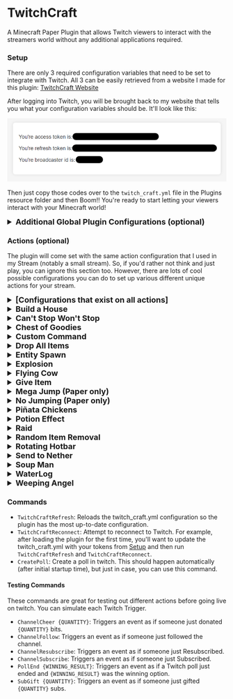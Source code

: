 # TwitchCraft
A Minecraft Paper Plugin that allows Twitch viewers to interact with the streamers world without any additional applications required.

### Setup
There are only 3 required configuration variables that need to be set to integrate with Twitch. All 3 can be
easily retrieved from a website I made for this plugin: [TwitchCraft Website](https://streamcraft-0a9a58085ccc.herokuapp.com/)

After logging into Twitch, you will be brought back to my website that tells you what your configuration variables should be. It'll look like this:

![tokens_screenshot.png](tokens_screenshot.png)

Then just copy those codes over to the `twitch_craft.yml` file in the Plugins resource folder and then Boom!! You're ready to 
start letting your viewers interact with your Minecraft world!


<details><summary style="font-weight: bold; font-size: large">Additional Global Plugin Configurations (optional)</summary>

| Configuration                    | Default Value               | Other Example's                         | Description                                                                                                                                                                                                                                                                                                                                                                                                                            |
|----------------------------------|-----------------------------|-----------------------------------------|----------------------------------------------------------------------------------------------------------------------------------------------------------------------------------------------------------------------------------------------------------------------------------------------------------------------------------------------------------------------------------------------------------------------------------------|
| `default_target`                 | `"*"`                       | `player1,player1`<br/>`Crazy_Cranberry` | A comma separated list that allows you to specify which players the [Actions](#actions-optional) should target by default. `"*"` means target all players.                                                                                                                                                                                                                                                                             |
| `connect_to_twitch`              | `true`                      | `true`<br/>`false`                      | Set this to `false` while testing with the [Testing Commands](#testing-commands).                                                                                                                                                                                                                                                                                                                                                      |
| `send_action_message_by_default` | `true`                      | `true`<br/>`false`                      | Whether or not an Action should send a message by default to the player when triggered. This can be override by the action-specific `send_message` configuration.                                                                                                                                                                                                                                                                      |
| `allow_test_commands`            | `false`                     | `true`<br/>`false`                      | Whether or not the [Testing Commands](#testing-commands) should be enabled.                                                                                                                                                                                                                                                                                                                                                            |
| `channel_follows.allow_repeats`  | `false`                     | `true`<br/>`false`                      | Whether or not a viewer unfollowing and refollowing should cause the `CHANNEL_FOLLOW` trigger to trigger again.                                                                                                                                                                                                                                                                                                                        |
| `polls.title`                    | `Which TwitchCraft Action?` |                                         | The title of the Twitch Polls that will be running on your stream.                                                                                                                                                                                                                                                                                                                                                                     |
| `polls.duration_seconds`         | `30`                        |                                         | How long the Twitch Polls should last.<br/>`min: 15`<br/>`max: 1800`                                                                                                                                                                                                                                                                                                                                                                   |
| `polls.seconds_until_next_poll`  | `120`                       |                                         | Interval between polls.                                                                                                                                                                                                                                                                                                                                                                                                                |
| `polls.num_choices`              | `3`                         |                                         | The number of options to be on the poll.<br/>`min: 2`<br/>`max: 5`                                                                                                                                                                                                                                                                                                                                                                     |
| `polls.default_weight`           | `1.0`                       | `10.0`, `0.5`, `4.0`                    | Sometimes you may want certain POLL actions to trigger more or less frequently than others. To handle this scenario, I use a weighting system when randomly deciding which items to put in the poll. If a specific POLL Action does not have a defined `weight`, then this `default_weight` is used as its `weight`. POLL Actions with higher `weight`'s will appear on polls more frequently than POLL Actions with lower `weight`'s. |

</details>

### Actions (optional)
The plugin will come set with the same action configuration that I used in my Stream (notably a small stream). So, if
you'd rather not think and just play, you can ignore this section too. However, there are lots of
cool possible configurations you can do to set up various different unique actions for your stream.


<details><summary style="font-weight: bold; font-size: large">[Configurations that exist on all actions]</summary>

| Configuration         | Required | Description                                                                                                                                                                                                                                                                                                                                                                                                                              |
|-----------------------|----------|------------------------------------------------------------------------------------------------------------------------------------------------------------------------------------------------------------------------------------------------------------------------------------------------------------------------------------------------------------------------------------------------------------------------------------------|
| `type`                | Yes      | The type of action. This is the name in all caps with underscores.<br/>Example: `BUILD_A_HOUSE`                                                                                                                                                                                                                                                                                                                                          |
| `target`              | No       | Comma Separated list of Minecraft User names for this action to target. This overrides the `default_target` configuration. `"*"` will target all players.                                                                                                                                                                                                                                                                                |
| `action_message`      | No       | Use this configuration to override the default message that gets sent to targeted players. You can add [color and other variables](https://github.com/KevinCranmer/TwitchCraft/blob/c58fdd0b8ed0ce2cf6196fca8b149c31a26a348f/src/main/java/me/crazycranberry/twitchcraft/actions/ExecutorUtils.java#L216).<br/>Example: `"{TRIGGER_CAUSE} has triggered {TRIGGER_TYPE}. Let's {COLOR:AQUA}build{COLOR:WHITE} them a {COLOR:GOLD}house!"` 
| `send_message`        | No       | Whether or not this action should send the target players a message when triggered. Defaults to `true`.                                                                                                                                                                                                                                                                                                                                  |
| `trigger.type`        | Yes      | When you want this action to happen. The valid Trigger Types can be found [here](https://github.com/KevinCranmer/TwitchCraft/blob/c58fdd0b8ed0ce2cf6196fca8b149c31a26a348f/src/main/java/me/crazycranberry/twitchcraft/config/TriggerType.java#L14).<br/>Example: `CHANNEL_RESUBSCRIBE`                                                                                                                                                  |
| `trigger.weight`      | No       | This is only used if `trigger.type` is `POLL`. If left blank, then the `polls.default_weight` configuration will be used. Actions with a higher `weight` are more likely to appear in a poll; whereas, Actions with a lower `weight` are less likely to appear in a poll.                                                                                                                                                                |
| `trigger.pollMessage` | No       | This is only used if `trigger.type` is `POLL`. This is the message that appears for this action when it is on a poll. If left blank, it'll use a default message that I've provided for each Action. Max length is `25` characters.                                                                                                                                                                                                      |
| `trigger.min`         | No       | This is only used if `trigger.type` is `CHANNEL_CHEER` or `SUB_GIFT`. A lower bound on the number of bits/subs that need to be donated to trigger this Action. Defaults to `0`.                                                                                                                                                                                                                                                          |
| `trigger.max`         | No       | This is only used if `trigger.type` is `CHANNEL_CHEER` or `SUB_GIFT`. An upper bound on the number of bits/subs that need to be donated to trigger this Action. Defaults to Integer Max Value.                                                                                                                                                                                                                                           |

</details>

<details><summary style="font-weight: bold; font-size: large">Build a House</summary>

`type`: `BUILD_A_HOUSE`

![BuildAHouseGif](https://media2.giphy.com/media/v1.Y2lkPTc5MGI3NjExbnM1eW14cGZtOXNtODN3NmRxNjZ3Z3ZpMndndjI3eXFteTI3enR5dyZlcD12MV9pbnRlcm5hbF9naWZfYnlfaWQmY3Q9Zw/VjOmdvAEaIQJuzMJhz/source.gif)

Constructs a house around the targeted player with a random wood type and random wool color. Also
creates a sign out front for whoever triggered this event.

Additional Configuration: `None`
<details><summary>Example Action Configuration</summary>

```
- type: BUILD_A_HOUSE
  action_message: "{TRIGGER_CAUSE} has triggered {TRIGGER_TYPE}. Let's build them
    a {COLOR:GOLD}house!"
  trigger:
    type: CHANNEL_FOLLOW
```

</details>
<br/>
</details>

<details><summary style="font-weight: bold; font-size: large">Can't Stop Won't Stop</summary>

`type`: `CANT_STOP_WONT_STOP`

![CantStopWontStopGif](https://media3.giphy.com/media/v1.Y2lkPTc5MGI3NjExZmE3ZnlsYzZ2cjUzNmNrdmtjMGdmczJ4cGY5aDlsYmpwYWFucWxyMiZlcD12MV9pbnRlcm5hbF9naWZfYnlfaWQmY3Q9Zw/rdJo28Ua6ArPdJJIJV/source.gif)

Sets the players velocity to the direction they are looking. Makes it pretty difficult to stop.

Additional Configuration:

| Configuration      | Required | Description                       |
|--------------------|----------|-----------------------------------|
| `duration_seconds` | Yes      | How long this Action should last. |

<details><summary>Example Action Configuration</summary>

```
- type: CANT_STOP_WONT_STOP
  trigger:
    type: POLL
    weight: 0.5
    poll_message: Zoom Zoom
  duration_seconds: 60
```

</details>
<br/>
</details>

<details><summary style="font-weight: bold; font-size: large">Chest of Goodies</summary>

`type`: `CHEST_OF_GOODIES`

![ChestOfGoodiesGif](https://media3.giphy.com/media/v1.Y2lkPTc5MGI3NjExbDJjZzU4NDNsamx2Z2NmeXd3eTR1cHBiYWtvc3BtcXo1OHUyajh5NiZlcD12MV9pbnRlcm5hbF9naWZfYnlfaWQmY3Q9Zw/zl1MK3DqEzOJfPn0I1/source.gif)

Spawn a chest of goodies in front of the player. The contents of the chest are customizable.

Additional Configuration:

| Configuration           | Required | Description                                                                                                                                                         |
|-------------------------|----------|---------------------------------------------------------------------------------------------------------------------------------------------------------------------|
| `chest_items`           | Yes      | This is a LIST of items using the other configurations in this table                                                                                                |
| `chest_items[*].name`   | Yes      | The name of the item. Must match an ENUM constant from [Material.html](https://hub.spigotmc.org/javadocs/spigot/org/bukkit/Material.html).                          |
| `chest_items[*].chance` | Yes      | The probability that an item appears in the chest. `1.0` is 100% chance and `0.5` is 50% chance and so on.                                                          |
| `chest_items[*].min`    | Yes      | If the item happens to be in the chest (randomly determined from `chest_items[*].chance`), what is the minimum number of this item that should appear in the chest. |
| `chest_items[*].max`    | Yes      | If the item happens to be in the chest (randomly determined from `chest_items[*].chance`), what is the maximum number of this item that should appear in the chest. |

<details><summary>Example Action Configuration</summary>

```
- type: CHEST_OF_GOODIES
  trigger:
    type: POLL
  chest_items:
    - name: LEATHER_HELMET
      chance: 0.4
      min: 1
      max: 2
    - name: LEATHER
      chance: 0.9
      min: 4
      max: 7
    - name: BREAD
      chance: 0.9
      min: 3
      max: 9
```

</details>
<br/>
</details>

<details><summary style="font-weight: bold; font-size: large">Custom Command</summary>

`type`: `CUSTOM_COMMAND`

![CustomCommandGif](https://media0.giphy.com/media/v1.Y2lkPTc5MGI3NjExaXB3Z3B1bnR2dHRjcnJ4eGgzMG95dzZpN3B1ODM1bHY4emJtbXpmOSZlcD12MV9pbnRlcm5hbF9naWZfYnlfaWQmY3Q9Zw/h4oYG5J6Pgcva4zdpS/source.gif)

A customizable command. Whatever you type in for the `command` configuration will be executed on the server. Use `{PLAYER}` and `{PLAYER_LOCATION}` to interpolate respectively. 

Additional Configuration:

| Configuration | Required | Description                                                                |
|---------------|----------|----------------------------------------------------------------------------|
| `command`     | Yes      | The command to be executed (Do **not** include the starting forward slash) |

<details><summary>Example Action Configuration</summary>

```
- type: CUSTOM_COMMAND
  trigger:
    type: CHANNEL_RESUBSCRIBE
  command: summon zombie {PLAYER_LOCATION}
```

</details>
<br/>
</details>

<details><summary style="font-weight: bold; font-size: large">Drop All Items</summary>

`type`: `DROP_ALL_ITEMS`

![DropAllItemsGif](https://media4.giphy.com/media/v1.Y2lkPTc5MGI3NjExcDk5MzJ3amhxOGFrc2xhaHJwYm81aXZ1czB0MHpucmdpeHJyOXltaiZlcD12MV9pbnRlcm5hbF9naWZfYnlfaWQmY3Q9Zw/uIRaCDQm0jdVkP9MXd/source.gif)

Drop all a players items around them, a minor inconvenience that could turn ugly quick given certain environments.

Additional Configuration: `None`

<details><summary>Example Action Configuration</summary>

```
- type: DROP_ALL_ITEMS
  trigger:
    type: POLL
```

</details>
<br/>
</details>

<details><summary style="font-weight: bold; font-size: large">Entity Spawn</summary>

`type`: `ENTITY_SPAWN`

![EntitySpawnGif](https://media1.giphy.com/media/v1.Y2lkPTc5MGI3NjExcXd6NWR6Y3Y4OXRtMzlhOXhhOG9sc2ttNTBkZzlxNGs2M3M5bTlxcyZlcD12MV9pbnRlcm5hbF9naWZfYnlfaWQmY3Q9Zw/qlUxZdyQsfr0sJDlbg/source.gif)

Spawn in entities around the player. This could be friendly entities... or 20 withers.

Additional Configuration:

| Configuration        | Required | Description                                                                                                                                                  |
|----------------------|----------|--------------------------------------------------------------------------------------------------------------------------------------------------------------|
| `entity`             | Yes      | The entity to be spawned in. Must match an ENUM constant from [EntityType.html](https://hub.spigotmc.org/javadocs/spigot/org/bukkit/entity/EntityType.html). |
| `quantity`           | Yes      | How many of this entity to be spawned in around the player.                                                                                                  |
| `radius_from_player` | Yes      | How far away the entities should spawn from the player. The entities will spawn in a random spot within this radius.                                         |

<details><summary>Example Action Configuration</summary>

```
- type: ENTITY_SPAWN
  target: Crazy_Cranberry
  trigger:
    type: POLL
    weight: 0.3
    poll_message: Spawn Donkeys!
  entity: DONKEY
  quantity: 3
  radius_from_player: 5
```

</details>
<br/>
</details>

<details><summary style="font-weight: bold; font-size: large">Explosion</summary>

`type`: `EXPLOSION`

![ExplosionGif](https://media2.giphy.com/media/v1.Y2lkPTc5MGI3NjExYjdsMXg1a3Q4eXh5NG82ZXRqMzY2Y3V1czFmMWhzOWMxNTR6ODd3YyZlcD12MV9pbnRlcm5hbF9naWZfYnlfaWQmY3Q9Zw/xsXP7v1VYxC8EQxVHH/source.gif)

Detonate an Explosion centered at the players' location. Players are immune to their own explosions.

Additional Configuration:

| Configuration        | Required | Description                                                                                                          |
|----------------------|----------|----------------------------------------------------------------------------------------------------------------------|
| `power`              | Yes      | How powerful the explosion should be. For reference, TNT is power 4.                                                 |

<details><summary>Example Action Configuration</summary>

```
- type: EXPLOSION
  trigger:
    type: SUB_GIFT
    min: 1
    max: 1
  power: 6 
```

</details>
<br/>
</details>

<details><summary style="font-weight: bold; font-size: large">Flying Cow</summary>

`type`: `FLYING_COW`

![FlyingCowGif](https://media2.giphy.com/media/v1.Y2lkPTc5MGI3NjExbXVkaXZiajNvc2ZiMmlmMXNwZTIzaDlqdmJjbnN0OWhyOXFqNTlsZCZlcD12MV9pbnRlcm5hbF9naWZfYnlfaWQmY3Q9Zw/ROKOyjdbl370FaoGMO/giphy.gif)

Send Flying Exploding Cows at the targeted player! They explode on collision with a block. They can do some serious damage.

Additional Configuration:

| Configuration          | Required | Description                                                                                              |
|------------------------|----------|----------------------------------------------------------------------------------------------------------|
| `num_cows`             | Yes      | How many cows to be thrown at the player.                                                                |
| `seconds_between_cows` | Yes      | How long before the next cow is thrown.                                                                  |
| `distance_from_player` | Yes      | How far away the cows are from the player when launched.                                                 |
| `cow_velocity`         | Yes      | How fast the cow should be traveling. Trajectory is calculated based on this and `distance_from_player`. |

<details><summary>Example Action Configuration</summary>

```
- type: FLYING_COW
  trigger:
    type: POLL
  num_cows: 5
  seconds_between_cows: 5
  distance_from_player: 15
  cow_velocity: 0.9
```

</details>
<br/>
</details>

<details><summary style="font-weight: bold; font-size: large">Give Item</summary>

`type`: `GIVE_ITEM`

![GiveItemGif](https://media3.giphy.com/media/v1.Y2lkPTc5MGI3NjExb2ZtenJ5cG1peTZ2anUwMDZjbHNuNndhdXY3amhneTgxYTJldTJ5ZSZlcD12MV9pbnRlcm5hbF9naWZfYnlfaWQmY3Q9Zw/35P2cJl9ydHhj5WNCL/source.gif)

Give the player a certain amount of any item.

Additional Configuration:

| Configuration          | Required | Description                                                                                                                         |
|------------------------|----------|-------------------------------------------------------------------------------------------------------------------------------------|
| `item`                 | Yes      | The item type. Must match an ENUM constant from [Material.html](https://hub.spigotmc.org/javadocs/spigot/org/bukkit/Material.html). |
| `quantity`             | Yes      | How many of the item should be given to the player.                                                                                 |

<details><summary>Example Action Configuration</summary>

```
- type: GIVE_ITEM
  trigger:
    type: POLL
    weight: 0.1
  item: DIAMOND_AXE
  quantity: 1
```

</details>
<br/>
</details>

<details><summary style="font-weight: bold; font-size: large">Mega Jump (Paper only)</summary>

`type`: `MEGA_JUMP`

![MegaJumpGif](https://media4.giphy.com/media/v1.Y2lkPTc5MGI3NjExbzEzZHRsYnBpNjZzbGFoNnRudmRnNGY2YTZlbjJpcHhuZTF2N3pycCZlcD12MV9pbnRlcm5hbF9naWZfYnlfaWQmY3Q9Zw/j9kt3uamQvh6safCcu/source.gif)

Mega Jump.

Additional Configuration:

| Configuration      | Required                                             | Description                                               |
|--------------------|------------------------------------------------------|-----------------------------------------------------------|
| `num_jumps`        | Either `num_jumps` or `duration_seconds` must be set | How many jumps are mega.                                  |
| `duration_seconds` | Either `num_jumps` or `duration_seconds` must be set | How long mega jump lasts.                                 |
| `end_message`      | No                                                   | A message to let the player know the mega jumps are over. |

<details><summary>Example Action Configuration</summary>

```
- type: MEGA_JUMP
  trigger:
    type: POLL
  num_jumps: 3
  end_message: "No more mega jumps."
```

</details>
<br/>
</details>

<details><summary style="font-weight: bold; font-size: large">No Jumping (Paper only)</summary>

`type`: `NO_JUMPING`

(Do you really need a gif of me running around and not jumping?)

Prevents the player from jumping for a set duration.

Additional Configuration:

| Configuration      | Required | Description                                           |
|--------------------|----------|-------------------------------------------------------|
| `duration_seconds` | Yes      | How long the player will be unable to jump.           |
| `end_message`      | No       | A message to let the player know they can jump again. |

<details><summary>Example Action Configuration</summary>

```
- type: NO_JUMPING
  trigger:
    type: POLL
  duration_seconds: 60
  end_message: "Okay you can jump again."
```

</details>
<br/>
</details>

<details><summary style="font-weight: bold; font-size: large">Piñata Chickens</summary>

`type`: `PINATA_CHICKENS`

![PinataChickenGif](https://media0.giphy.com/media/v1.Y2lkPTc5MGI3NjExYXVjMWo2OHVuMnhwbDR6eGR2MnJmOWVqZDBlczJmYXJrd3lpbW84ciZlcD12MV9pbnRlcm5hbF9naWZfYnlfaWQmY3Q9Zw/QpFrAvzX6upJUgHgR8/source.gif)

Spawn chickens that are one-hittable and drop something random when killed. It could be a trident, or a stick, or even some lava.

Additional Configuration:

| Configuration      | Required | Description                       |
|--------------------|----------|-----------------------------------|
| `num_chickens`     | Yes      | How many Piñata Chickens to spawn |

<details><summary>Example Action Configuration</summary>

```
- type: PINATA_CHICKENS
  trigger:
    type: POLL
    weight: 0.7
  num_chickens: 5
```

</details>
<br/>
</details>

<details><summary style="font-weight: bold; font-size: large">Potion Effect</summary>

`type`: `POTION_EFFECT`

![PotionEffectGif](https://media4.giphy.com/media/v1.Y2lkPTc5MGI3NjExd3gwbzhzdG54enlwbjR0ZnVxd2FxY281Y2hmYzZsNG4ydTlrMjVmeSZlcD12MV9pbnRlcm5hbF9naWZfYnlfaWQmY3Q9Zw/YfrWu5MuAlNGStEeWA/source.gif)

Apply a potion effect to the player.

Additional Configuration:

| Configuration      | Required | Description                                                                                                                                                                                                      |
|--------------------|----------|------------------------------------------------------------------------------------------------------------------------------------------------------------------------------------------------------------------|
| `level`            | Yes      | How strong the potion effect should be.                                                                                                                                                                          |
| `duration_seconds` | Yes      | How strong the potion effect should last.                                                                                                                                                                        |
| `potion_type`      | Yes      | Must match an ENUM constant from [PotionEffectType.html](https://hub.spigotmc.org/javadocs/spigot/org/bukkit/potion/PotionEffectType.html). Or use `RANDOM`, `RANDOM_GOOD`, or `RANDOM_BAD` for a random effect. |

<details><summary>Example Action Configuration</summary>

```
- type: POTION_EFFECT
  trigger:
    type: POLL
    weight: 0.3
  level: 2
  duration_seconds: 45
  potion_type: RANDOM_GOOD
```

</details>
<br/>
</details>

<details><summary style="font-weight: bold; font-size: large">Raid</summary>

`type`: `RAID`

![RaidGif](https://media1.giphy.com/media/v1.Y2lkPTc5MGI3NjExZ2FheXhseHA2bHIyZHY4dGlxbW16ejR0MGI3cmxubWwybGFkY3hzNCZlcD12MV9pbnRlcm5hbF9naWZfYnlfaWQmY3Q9Zw/QibjMhc3w13wqnK2Id/source.gif)

Gives the player the Bad Omen effect and then spawns a villager which triggers a raid.

Additional Configuration:

| Configuration    | Required | Description                                                     |
|------------------|----------|-----------------------------------------------------------------|
| `bad_omen_level` | Yes      | The Bad Omen level to give the player before the raid triggers. |

<details><summary>Example Action Configuration</summary>

```
- type: RAID
  trigger:
    type: POLL
  bad_omen_level: 2
```

</details>
<br/>
</details>

<details><summary style="font-weight: bold; font-size: large">Random Item Removal</summary>

`type`: `RANDOM_ITEM_REMOVAL`

![RandomItemRemovalGif](https://media4.giphy.com/media/v1.Y2lkPTc5MGI3NjExaDVjejY4MnFveXFzNnF6MDl6amM4Z3M0amxkMzFnY2N3d2s3bDJ1aSZlcD12MV9pbnRlcm5hbF9naWZfYnlfaWQmY3Q9Zw/XQ1qdqzJDVKQKNKDjZ/source.gif)

Randomly removes items from the players inventory.

Additional Configuration:

| Configuration   | Required | Description                                  |
|-----------------|----------|----------------------------------------------|
| `num_stacks`    | Yes      | The number of item stacks to remove from.    |
| `num_per_stack` | Yes      | The number of items to be removed per stack. |

<details><summary>Example Action Configuration</summary>

```
- type: RANDOM_ITEM_REMOVAL
  trigger:
    type: POLL
  num_stacks: 2
  num_per_stack: 1
```

</details>
<br/>
</details>

<details><summary style="font-weight: bold; font-size: large">Rotating Hotbar</summary>

`type`: `ROTATING_HOTBAR`

![RotatingHotbarGif](https://media2.giphy.com/media/v1.Y2lkPTc5MGI3NjExY2o1ZHN3OGw5MmprZzYydjViMWE0YWs0ZzhhbHBldXV2NXQ0YmJvdCZlcD12MV9pbnRlcm5hbF9naWZfYnlfaWQmY3Q9Zw/2RqDgYI5LDxPu2IIle/source.gif)

Rotate the players hotbar, making it very annoying to do even the simplest tasks.

Additional Configuration:

| Configuration               | Required | Description               |
|-----------------------------|----------|---------------------------|
| `num_rotations`             | Yes      | The number of rotations.  |
| `seconds_between_rotations` | Yes      | How long before rotating. |

<details><summary>Example Action Configuration</summary>

```
- type: ROTATING_HOTBAR
  trigger:
    type: POLL
  num_rotations: 10
  seconds_between_rotations: 3
```

</details>
<br/>
</details>

<details><summary style="font-weight: bold; font-size: large">Send to Nether</summary>

`type`: `SEND_TO_NETHER`

![SendToNetherGif](https://media2.giphy.com/media/v1.Y2lkPTc5MGI3NjExOG5lejk4OHJodmk1bXdncW85cjgxNmNqNTI5cXBrcmNzdzk5dDQ0cCZlcD12MV9pbnRlcm5hbF9naWZfYnlfaWQmY3Q9Zw/CXXhXCKtJekRDSty6m/source.gif)

Send the player to the nether's spawn location. A Return portal is spawned in somewhere nearby to take them back to where they were.

Additional Configuration:

| Configuration                   | Required | Description                                        |
|---------------------------------|----------|----------------------------------------------------|
| `nether_portal_possible_radius` | Yes      | The radius of which the return portal can spawn in |

<details><summary>Example Action Configuration</summary>

```
- type: SEND_TO_NETHER
  trigger:
    type: POLL
  nether_portal_possible_radius: 25
```

</details>
<br/>
</details>

<details><summary style="font-weight: bold; font-size: large">Soup Man</summary>

`type`: `SOUP_MAN`

![SoupManGif](https://media0.giphy.com/media/v1.Y2lkPTc5MGI3NjExdnp6ZWhiNWMwNmNpNm44b2picTl5Nnk0NXBta253ZjVndWN1ZTdpYyZlcD12MV9pbnRlcm5hbF9naWZfYnlfaWQmY3Q9Zw/2beehan2lrlKADp3XW/source.gif)

The soup man really wants soup and you better give it to him.

Additional Configuration:

| Configuration        | Required | Description                                                                                        |
|----------------------|----------|----------------------------------------------------------------------------------------------------|
| `minutes_till_angry` | Yes      | The radius of which the return portal can spawn in.                                                |
| `halfway_message`    | No       | The message to send to the player when half the time has expired.                                  |
| `angry_message`      | No       | The message to send to the player when time has expired and now the soup man will kill the player. |
| `satisfied_message`  | No       | The message to send to the player when they have successfully completed the soup quest.            |

<details><summary>Example Action Configuration</summary>

```
- type: SOUP_MAN
  trigger:
    type: POLL
  minutes_till_angry: 20
```

</details>
<br/>
</details>

<details><summary style="font-weight: bold; font-size: large">WaterLog</summary>

`type`: `WATERLOG`

![WaterLogGif](https://media0.giphy.com/media/v1.Y2lkPTc5MGI3NjExM2U4dGNxcW5hdjA0MGxvZ3M2cngxNWczNjhxYTg4c2Y0bnZsOTFyayZlcD12MV9pbnRlcm5hbF9naWZfYnlfaWQmY3Q9Zw/nPQTsKmIDk4qjIU886/source.gif)

Constantly spawn water wherever the player is standing. Little goofy, little annoying.

Additional Configuration:

| Configuration       | Required | Description                        |
|---------------------|----------|------------------------------------|
| `duration_seconds`  | Yes      | How long the waterlog should last. |

<details><summary>Example Action Configuration</summary>

```
- type: WATERLOG
  trigger:
    type: POLL
  duration_seconds: 60
```

</details>
<br/>
</details>

<details><summary style="font-weight: bold; font-size: large">Weeping Angel</summary>

`type`: `WEEPING_ANGEL`

![WeepingAngelGif](https://media2.giphy.com/media/v1.Y2lkPTc5MGI3NjExejVqeTBmODQwd3prMzJha3l2cnM0eGszcTdoZXptaXpoYXhjOWpzNCZlcD12MV9pbnRlcm5hbF9naWZfYnlfaWQmY3Q9Zw/pwZslxR1xtmMQ8binH/giphy.gif)

Weeping Angels are lethal, indestructible and can only move when you aren't looking at them.

Additional Configuration:

| Configuration          | Required | Description                                                                   |
|------------------------|----------|-------------------------------------------------------------------------------|
| `seconds_till_despawn` | Yes      | How long until the Weeping Angel crumbles away.                               |
| `distance_from_player` | Yes      | How far away the Weeping Angel spawns from the player.                        |
| `end_message`          | Yes      | The message to send to the player to let them know the Weeping Angel is gone. |

<details><summary>Example Action Configuration</summary>

```
- type: WEEPING_ANGEL
  trigger:
    type: POLL
  seconds_till_despawn: 1800
  distance_from_player: 30
  end_message: "The Weeping Angel has withered away."
```

</details>
<br/>
</details>


### Commands

- `TwitchCraftRefresh`: Reloads the twitch_craft.yml configuration so the plugin has the most up-to-date configuration.
- `TwitchCraftReconnect`: Attempt to reconnect to Twitch. For example, after loading the plugin for the first time, you'll 
want to update the twitch_craft.yml with your tokens from [Setup](#setup) and then run `TwitchCraftRefresh` and `TwitchCraftReconnect`.
- `CreatePoll`: Create a poll in twitch. This should happen automatically (after initial startup time), but just in case, you can use this command.

#### Testing Commands

These commands are great for testing out different actions before going live on twitch. You can simulate each Twitch Trigger.
- `ChannelCheer {QUANTITY}`: Triggers an event as if someone just donated `{QUANTITY}` bits.
- `ChannelFollow`: Triggers an event as if someone just followed the channel.
- `ChannelResubscribe`: Triggers an event as if someone just Resubscribed.
- `ChannelSubscribe`: Triggers an event as if someone just Subscribed.
- `PollEnd {WINNING_RESULT}`: Triggers an event as if a Twitch poll just ended and `{WINNING_RESULT}` was the winning option.
- `SubGift {QUANTITY}`: Triggers an event as if someone just gifted `{QUANTITY}` subs.

